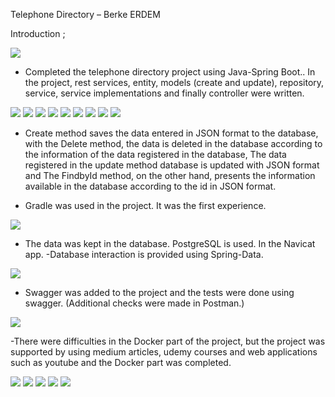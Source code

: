 Telephone Directory – Berke ERDEM 
 
Introduction ;

<img src="https://github.com/BerkeErdm/telephone-directory/blob/main/Telephone%20Directory/Pictures/Kod%20%C4%B0%C3%A7eri%C4%9Fi.png" width="auto"> 


-	Completed the telephone directory project using Java-Spring Boot.. In the project, rest services, entity, models (create and update), repository, service, service implementations and finally controller were written.

<img src="https://github.com/BerkeErdm/telephone-directory/blob/main/Telephone%20Directory/Pictures/Entity-2.PNG" width="auto"> 
<img src="https://github.com/BerkeErdm/telephone-directory/blob/main/Telephone%20Directory/Pictures/Create.PNG" width="auto"> 
<img src="https://github.com/BerkeErdm/telephone-directory/blob/main/Telephone%20Directory/Pictures/Update.PNG" width="auto"> 
<img src="https://github.com/BerkeErdm/telephone-directory/blob/main/Telephone%20Directory/Pictures/Repository.PNG" width="auto"> 
<img src="https://github.com/BerkeErdm/telephone-directory/blob/main/Telephone%20Directory/Pictures/Service.PNG" width="auto"> 
<img src="https://github.com/BerkeErdm/telephone-directory/blob/main/Telephone%20Directory/Pictures/Service%20Impl.PNG" width="auto"> 
<img src="https://github.com/BerkeErdm/telephone-directory/blob/main/Telephone%20Directory/Pictures/Service%20Impl-2.PNG" width="auto"> 
<img src="https://github.com/BerkeErdm/telephone-directory/blob/main/Telephone%20Directory/Pictures/Controller.PNG" width="auto"> 
<img src="https://github.com/BerkeErdm/telephone-directory/blob/main/Telephone%20Directory/Pictures/Controller-2.PNG" width="auto"> 


-	Create method saves the data entered in JSON format to the database, with the Delete method, the data is deleted in the database according to the information of the data registered in the database, The data registered in the update method database is updated with JSON format and The FindbyId method, on the other hand, presents the information available in the database according to the id in JSON format.
 

- Gradle was used in the project. It was the first experience.

<img src="https://github.com/BerkeErdm/telephone-directory/blob/main/Telephone%20Directory/Pictures/Gradle%20Buiild.png" width="auto"> 


- The data was kept in the database. PostgreSQL is used. In the Navicat app.
-Database interaction is provided using Spring-Data. 

<img src="https://github.com/BerkeErdm/telephone-directory/blob/main/Telephone%20Directory/Pictures/Database%20B%C3%B6l%C3%BCm%C3%BC(Tablo%20Design).png" width="auto"> 


- Swagger was added to the project and the tests were done using swagger. (Additional checks were made in Postman.)

<img src=" https://github.com/BerkeErdm/telephone-directory/blob/main/Telephone%20Directory/Pictures/Swagger%20B%C3%B6l%C3%BCm%C3%BC.png" width="auto"> 


-There were difficulties in the Docker part of the project, but the project was supported by using medium articles, udemy courses and web applications such as youtube and the Docker part was completed. 

<img src="https://github.com/BerkeErdm/telephone-directory/blob/main/Telephone%20Directory/Pictures/app.png" width="auto"> 
<img src="https://github.com/BerkeErdm/telephone-directory/blob/main/Telephone%20Directory/Pictures/docke.png" width="auto"> 
<img src="https://github.com/BerkeErdm/telephone-directory/blob/main/Telephone%20Directory/Pictures/docker-compose.PNG" width="auto"> 
<img src="https://github.com/BerkeErdm/telephone-directory/blob/main/Telephone%20Directory/Pictures/docker-up.PNG" width="auto"> 
<img src="https://github.com/BerkeErdm/telephone-directory/blob/main/Telephone%20Directory/Pictures/endpointe-gelen-sorgular.PNG" width="auto"> 
